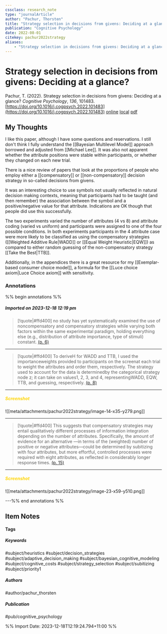 ```yaml
---
cssclass: research_note
type: "journalArticle"
author: "Pachur, Thorsten"
title: "Strategy selection in decisions from givens: Deciding at a glance?"
publication: "Cognitive Psychology"
date: 2022-08-01
citekey: pachur2022strategy
aliases: 
    - "Strategy selection in decisions from givens: Deciding at a glance?"
---
```


# Strategy selection in decisions from givens: Deciding at a glance?

Pachur, T. (2022). Strategy selection in decisions from givens: Deciding at a glance? _Cognitive Psychology_, _136_, 101483. [https://doi.org/10.1016/j.cogpsych.2022.101483](https://doi.org/10.1016/j.cogpsych.2022.101483)
[online](http://zotero.org/users/local/kZl3QdXV/items/2EUG8NVE) [local](zotero://select/library/items/2EUG8NVE) [pdf](file:///home/gjc216/Zotero/storage/4ZTARCCB/Pachur%20-%202022%20-%20Strategy%20selection%20in%20decisions%20from%20givens%20Decid.pdf)
 
## My Thoughts

I like this paper, although I have some questions and reservations. I still don't think I fully understand the [[Bayesian Multilevel Model]] approach borrowed and adjusted from [[Michael Lee]]. It was also not apparent whether the attribute positions were stable within participants, or whether they changed on each new trial.

There is a nice review of papers that look at the proportions of people who employ either a [[compensatory]] or [[non-compensatory]] decision strategy in so-called decisions from givens.

It was an interesting choice to use symbols not usually reflected in natural decision making contexts, meaning that participants had to be taught (and then remember) the association between the symbol and a positive/negative value for that attribute. Indications are OK though that people did use this successfully.

The two experiments varied the number of attributes (4 vs 8) and attribute coding (varied vs uniform) and participants were assigned to one of the four possible conditions. In both experiments participants in the 4 attribute case were more likely to be classified as using the compensatory strategies ([[Weighted Additive Rule|WADD]] or [[Equal Weight Heuristic|EQW]]) as compared to either random guessing of the non-compensatory strategy [[Take the Best|TTB]].

Additionally, in the appendices there is a great resource for my [[Exemplar-based consumer choice model]], a formula for the [[Luce choice axiom|Luce Choice axiom]] with sensitivity.
 
### Annotations

%% begin annotations %%
##### Imported on 2023-12-18 12:19 pm
>[!quote|#ffd400]
>no study has yet systematically examined the use of noncompensatory and compensatory strategies while varying both factors within the same experimental paradigm, holding everything else (e.g., distribution of attribute importance, type of stimuli) constant. [(p. 6)](zotero://open-pdf/library/items/4ZTARCCB?page=6&annotation=D445HRFM)

---
>[!quote|#ffd400]
>To deriveH for WADD and TTB, I used the importanceweights provided to participants on the screenat each trial to weight the attributes and order them, respectively. The strategy used to account for the data is determinedby the categorical strategy node z; it can take on values1, 2, 3, and 4, representingWADD, EQW, TTB, and guessing, respectively. [(p. 8)](zotero://open-pdf/library/items/4ZTARCCB?page=8&annotation=IFW94ED3)

---
##### <span style="color: #ffd400">Screenshot</span>
![[meta/attachments/pachur2022strategy/image-14-x35-y279.png]]

---
>[!quote|#ffd400]
>This suggests that compensatory strategies may entail qualitatively different processes of information integration depending on the number of attributes. Specifically, the amount of evidence for an alternative —in terms of the (weighted) number of positive or negative attributes—could be determined by subitizing with four attributes, but more effortful, controlled processes were required with eight attributes, as reflected in considerably longer response times. [(p. 15)](zotero://open-pdf/library/items/4ZTARCCB?page=15&annotation=6DAG9YZS)

---
##### <span style="color: #ffd400">Screenshot</span>
![[meta/attachments/pachur2022strategy/image-23-x59-y510.png]]

---%% end annotations %%

## Item Notes

#### Tags

##### Keywords

#subject/heuristics #subject/decision_strategies #subject/adaptive_decision_making #subject/bayesian_cognitive_modeling #subject/cognitive_costs #subject/strategy_selection #subject/subitizing #subject/priority1

##### Authors

#author/pachur_thorsten

##### Publication

#pub/cognitive_psychology


%% Import Date: 2023-12-18T12:19:24.794+11:00 %%
